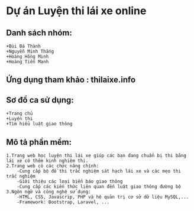 # Dự án Luyện thi lái xe online

## Danh sách nhóm:
	+Bùi Bá Thành
	+Nguyễn Minh Thắng
	+Hoàng Hồng Minh
	+Hoàng Tiến Mạnh

## Ứng dụng tham khảo : thilaixe.info
## Sơ đồ ca sử dụng:
	+Trang chủ
	+Luyện thi
	+Tìm hiểu luật giao thông
## Mô tả phần mềm:
	1.Trang web học luyện thi lái xe giúp các bạn đang chuẩn bị thi bằng lái xe có thêm kinh nghiệm thi.
	2.Trang web có các chức năng chính:
		-Cung cấp bộ đề thi trắc nghiệm sát hạch lái xe và các mẹo thi trắc nghiệm
		-Giới thiệu các loại biển báo giao thông
		-Cung cấp các kiến thức liên quan đến luật giao thông đường bộ
	3.Ngôn ngữ và công nghệ sử dụng:
		-HTML, CSS, Javascrip, PHP và hệ quản trị cơ sở dữ liệu MySQL,...
		-Framework: Bootstrap, Laravel, ...

